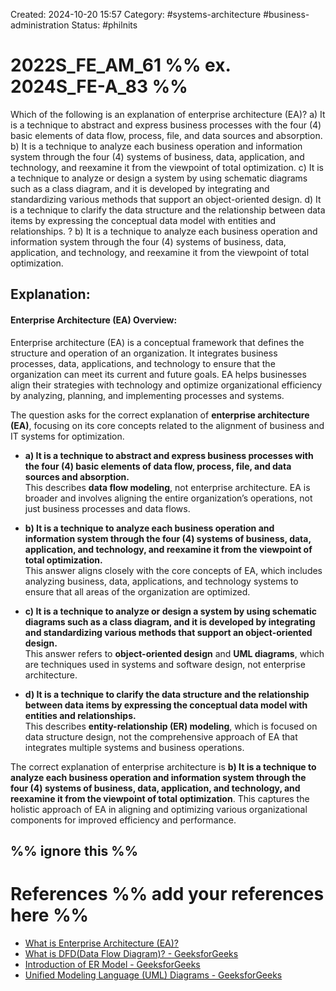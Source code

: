 Created: 2024-10-20 15:57
Category: #systems-architecture #business-administration 
Status: #philnits



# 2022S_FE_AM_61 %% ex. 2024S_FE-A_83 %%

Which of the following is an explanation of enterprise architecture (EA)?
a) It is a technique to abstract and express business processes with the four (4) basic elements of data flow, process, file, and data sources and absorption.
b) It is a technique to analyze each business operation and information system through the four (4) systems of business, data, application, and technology, and reexamine it from the viewpoint of total optimization.
c) It is a technique to analyze or design a system by using schematic diagrams such as a class diagram, and it is developed by integrating and standardizing various methods that support an object-oriented design.
d) It is a technique to clarify the data structure and the relationship between data items by expressing the conceptual data model with entities and relationships.
? 
b) It is a technique to analyze each business operation and information system through the four (4) systems of business, data, application, and technology, and reexamine it from the viewpoint of total optimization.
## **Explanation:**

#### **Enterprise Architecture (EA) Overview:**

Enterprise architecture (EA) is a conceptual framework that defines the structure and operation of an organization. It integrates business processes, data, applications, and technology to ensure that the organization can meet its current and future goals. EA helps businesses align their strategies with technology and optimize organizational efficiency by analyzing, planning, and implementing processes and systems.

The question asks for the correct explanation of **enterprise architecture (EA)**, focusing on its core concepts related to the alignment of business and IT systems for optimization.

- **a) It is a technique to abstract and express business processes with the four (4) basic elements of data flow, process, file, and data sources and absorption.**  
  This describes **data flow modeling**, not enterprise architecture. EA is broader and involves aligning the entire organization’s operations, not just business processes and data flows.

- **b) It is a technique to analyze each business operation and information system through the four (4) systems of business, data, application, and technology, and reexamine it from the viewpoint of total optimization.**  
  This answer aligns closely with the core concepts of EA, which includes analyzing business, data, applications, and technology systems to ensure that all areas of the organization are optimized.

- **c) It is a technique to analyze or design a system by using schematic diagrams such as a class diagram, and it is developed by integrating and standardizing various methods that support an object-oriented design.**  
  This answer refers to **object-oriented design** and **UML diagrams**, which are techniques used in systems and software design, not enterprise architecture.

- **d) It is a technique to clarify the data structure and the relationship between data items by expressing the conceptual data model with entities and relationships.**  
  This describes **entity-relationship (ER) modeling**, which is focused on data structure design, not the comprehensive approach of EA that integrates multiple systems and business operations.

The correct explanation of enterprise architecture is **b) It is a technique to analyze each business operation and information system through the four (4) systems of business, data, application, and technology, and reexamine it from the viewpoint of total optimization**. This captures the holistic approach of EA in aligning and optimizing various organizational components for improved efficiency and performance.



%% ignore this %%
---

# References %% add your references here %%
- [What is Enterprise Architecture (EA)?](https://www.techtarget.com/searchcio/definition/enterprise-architecture#:~:text=An%20enterprise%20architecture%20(EA)%20is,its%20current%20and%20future%20objectives.)
- [What is DFD(Data Flow Diagram)? - GeeksforGeeks](https://www.geeksforgeeks.org/what-is-dfddata-flow-diagram/)
- [Introduction of ER Model - GeeksforGeeks](https://www.geeksforgeeks.org/introduction-of-er-model/)
- [Unified Modeling Language (UML) Diagrams - GeeksforGeeks](https://www.geeksforgeeks.org/unified-modeling-language-uml-introduction/)